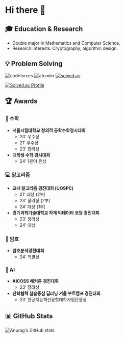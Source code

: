 # Hi there 👋

## 🎓 Education & Research
- Double major in Mathematics and Computer Science.
- Research interests: Cryptography, algorithm design.

## 💡 Problem Solving
![codeforces](https://badges.joonhyung.xyz/codeforces/kaki1013.svg)
![atcoder](https://badges.joonhyung.xyz/atcoder/kaki13.svg)
[![solved.ac](http://mazassumnida.wtf/api/mini/generate_badge?boj=lmklove0)](https://solved.ac/lmklove0)

<!--
[![Codeforces Profile](http://cf.leed.at?id=kaki1013)](https://codeforces.com/profile/kaki1013)
[![AtCoder Profile](https://atcoder-badge.kro.kr?id=kaki13)](https://atcoder.jp/users/kaki13)
-->
[![Solved.ac Profile](http://mazassumnida.wtf/api/v2/generate_badge?boj=lmklove0)](https://solved.ac/profile/lmklove0)

## 🏆 Awards

### 📐 수학
- **서울시립대학교 창의적 공학수학경시대회**
  - 20' 우수상
  - 21' 우수상
  - 23' 장려상
- **대학생 수학 경시대회**
  - 24' 1분야 은상

### 💻 알고리즘
- **교내 알고리즘 경진대회 (UOSPC)**
  - 21' 대상 (2부)
  - 23' 장려상 (2부)
  - 24' 대상 (1부)
- **경기과학기술대학교 하계 빅데이터 코딩 경진대회**
  - 23' 장려상
  - 24' 대상

### 🔐 암호
- **암호분석경진대회**
  - 24' 특별상

### 🤖 AI
- **AICOSS 해커톤 경진대회**
  - 23' 장려상
- **산학협력 실습중심 딥러닝 겨울 부트캠프 경진대회**
  - 23' 인공지능혁신융합대학사업단장상

 
## 📊 GitHub Stats
![Anurag's GitHub stats](https://github-readme-stats.vercel.app/api?username=kaki1013&show_icons=true&theme=radical)

<!--
**kaki1013/kaki1013** is a ✨ _special_ ✨ repository because its `README.md` (this file) appears on your GitHub profile.

Here are some ideas to get you started:

- 🔭 I’m currently working on ...
- 🌱 I’m currently learning ...
- 👯 I’m looking to collaborate on ...
- 🤔 I’m looking for help with ...
- 💬 Ask me about ...
- 📫 How to reach me: ...
- 😄 Pronouns: ...
- ⚡ Fun fact: ...
-->
